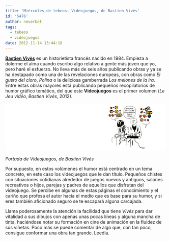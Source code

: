 ```yaml
---
title: 'Miércoles de tebeos: Videojuegos, de Bastien Vivès'
id: '5476'
author: neverbot
tags:
  - tebeos
  - videojuegos
date: 2012-11-14 13:44:18
---
```


[**Bastien Vivès**](http://es.wikipedia.org/wiki/Bastien_Viv%C3%A8s) es un historietista francés nacido en 1984. Empieza a dolerme el alma cuando escribo algo relativo a gente más joven que yo, pero haré el esfuerzo. No lleva más de seis años publicando obras y ya se ha destapado como una de las revelaciones europeas, con obras como _El gusto del cloro_, _Polina_ o la deliciosa gamberrada _Los melones de la ira_. Entre estas obras mayores está publicando pequeños recopilatorios de humor gráfico temático, del que este **Videojuegos** es el primer volumen (_Le Jeu vidéo_, _Bastien Vivès_, 2012).

[![](./miercoles-de-tebeos-videojuegos-de-bastien-vives/videojuegos.gif "Videojuegos, de Bastien Vivès")](./miercoles-de-tebeos-videojuegos-de-bastien-vives/videojuegos.gif)

_Portada de Videojuegos, de Bastien Vivès_

Por supuesto, en estos volúmenes el humor está centrado en un tema concreto, en este caso los videojuegos que le dan título. Pequeños chistes con situaciones cotidianas alrededor de juegos nuevos y antiguos, salones recreativos o hijos, parejas y padres de aquellos que disfrutan del videojuego. Se percibe en algunas de estas páginas el conocimiento y el cariño que profesa el autor hacia el medio que es base para su humor, y si eres también aficionado seguro se te escapará alguna carcajada.

Llama poderosamente la atención la facilidad que tiene _Vivès_ para dar vitalidad a sus dibujos con apenas unas pocas líneas y alguna mancha de tinta, haciéndose notar su formación en cine de animación en la fluidez de sus viñetas. Poco más se puede comentar de algo que, con tan poco, consigue conformar una obra tan grande. Leedla.
